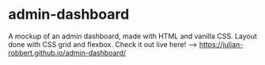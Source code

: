 # admin-dashboard
A mockup of an admin dashboard, made with HTML and vanilla CSS. 
Layout done with CSS grid and flexbox.
Check it out live here! --> https://julian-robbert.github.io/admin-dashboard/
